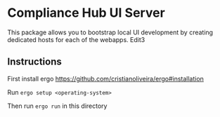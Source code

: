 # Compliance Hub UI Server

This package allows you to bootstrap local UI development by creating dedicated hosts for each of the webapps.
Edit3 
## Instructions 

First install ergo https://github.com/cristianoliveira/ergo#installation

Run `ergo setup <operating-system>`

Then run `ergo run` in this directory
